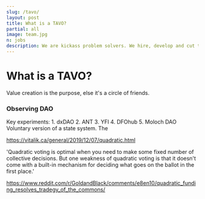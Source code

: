 ```yaml
---
slug: /tavo/
layout: post
title: What is a TAVO?
partial: all
image: team.jpg
n: jobs
description: We are kickass problem solvers. We hire, develop and cut to ensure champions in every position.
---
```


<div class="b-ws-top-p">
	<div class="grid-container">
		<div class="grid-x grid-padding-x align-center">
			<div class="small-12 medium-10 large-6 end cell b-ws-top">
				<h1>What is a TAVO?</h1>
				<p>Value creation is the purpose, else it's a circle of friends.</p>
				<h3>Observing DAO</h3>
				Key experiments:
				1. dxDAO
				2. ANT
				3. YFI
				4. DFOhub
				5. Moloch DAO
				Voluntary version of a state system.
				The 
			</div>
		</div>
	</div>
</div>

https://vitalik.ca/general/2019/12/07/quadratic.html

'Quadratic voting is optimal when you need to make some fixed number of collective decisions. But one weakness of quadratic voting is that it doesn't come with a built-in mechanism for deciding what goes on the ballot in the first place.'

https://www.reddit.com/r/GoldandBlack/comments/e8en10/quadratic_funding_resolves_tradegy_of_the_commons/